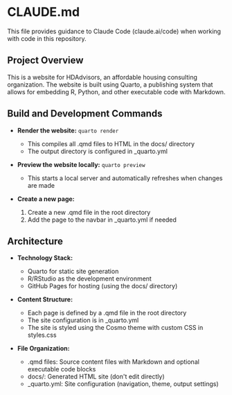 # CLAUDE.md

This file provides guidance to Claude Code (claude.ai/code) when working with code in this repository.

## Project Overview

This is a website for HDAdvisors, an affordable housing consulting organization. The website is built using Quarto, a publishing system that allows for embedding R, Python, and other executable code with Markdown.

## Build and Development Commands

- **Render the website:** `quarto render` 
  - This compiles all .qmd files to HTML in the docs/ directory
  - The output directory is configured in _quarto.yml

- **Preview the website locally:** `quarto preview`
  - This starts a local server and automatically refreshes when changes are made

- **Create a new page:** 
  1. Create a new .qmd file in the root directory
  2. Add the page to the navbar in _quarto.yml if needed

## Architecture

- **Technology Stack:**
  - Quarto for static site generation
  - R/RStudio as the development environment
  - GitHub Pages for hosting (using the docs/ directory)

- **Content Structure:**
  - Each page is defined by a .qmd file in the root directory
  - The site configuration is in _quarto.yml
  - The site is styled using the Cosmo theme with custom CSS in styles.css

- **File Organization:**
  - .qmd files: Source content files with Markdown and optional executable code blocks
  - docs/: Generated HTML site (don't edit directly)
  - _quarto.yml: Site configuration (navigation, theme, output settings)
